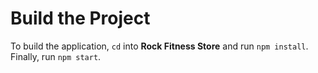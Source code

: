 # Build the Project
To build the application, ```cd``` into **Rock Fitness Store** and run ```npm install```. Finally, run ```npm start```.
